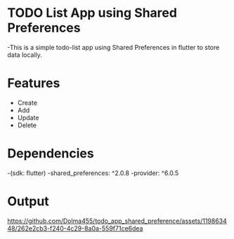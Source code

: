 # TODO List App using Shared Preferences
-This is a simple todo-list app using Shared Preferences in flutter to store data locally.

# Features
- Create
- Add
- Update
- Delete

# Dependencies
-(sdk: flutter)
-shared_preferences: ^2.0.8
-provider: ^6.0.5

# Output

https://github.com/Dolma455/todo_app_shared_preference/assets/119863448/262e2cb3-f240-4c29-8a0a-559f71ce6dea




